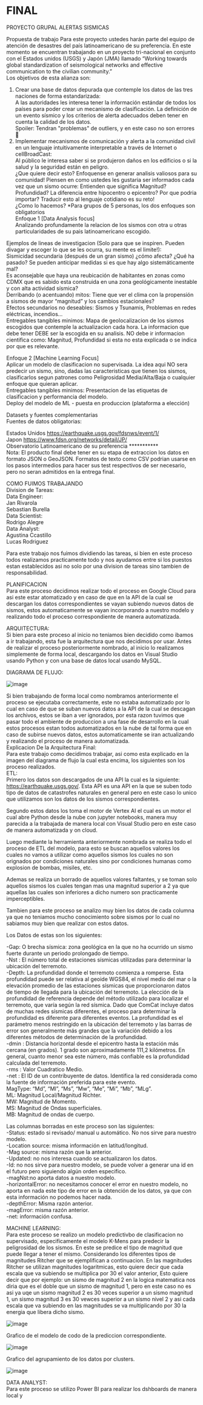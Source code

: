 # FINAL


PROYECTO GRUPAL ALERTAS SISMICAS

Propuesta de trabajo
Para este proyecto ustedes harán parte del equipo de atención de desastres del país latinoamericano de su preferencia. En este momento se encuentran trabajando en un proyecto tri-nacional en conjunto con el Estados unidos (USGS) y Japón (JMA) llamado “Working towards global standardization of seismological networks and effective communication to the civilian community.”  
Los objetivos de esta alianza son:  
1. Crear una base de datos depurada que contemple los datos de las tres naciones de forma estandarizada:  
A las autoridades les interesa tener la información estándar de todos los países para poder crear un mecanismo de clasificación. La definición de un evento sísmico y los criterios de alerta adecuados deben tener en cuenta la calidad de los datos.  
Spoiler: Tendran "problemas" de outliers, y en este caso no son errores 👀  
2. Implementar mecanismos de comunicación y alerta a la comunidad civil en un lenguaje intuitivamente interpretable a través de Internet o cellBroadCast:  
Al público le interesa saber si se produjeron daños en los edificios o si la salud y la seguridad están en peligro.  
¿Que quiere decir esto? Enfoquense en generar analisis valiosos para su comunidad! Piensen en como ustedes les gustaria ser informados cada vez que un sismo ocurre:  Entienden que significa Magnitud? Profundidad? La diferencia entre hipocentro o epicentro? Por que podria importar? Traducir esto al lenguaje cotidiano es su reto!  
¿Como lo hacemos?
*Para grupos de 5 personas, los dos enfoques son obligatorios  
Enfoque 1 [Data Analysis focus]  
Analizando profundamente la relacion de los sismos con otra u otras particularidades de su pais latinoamericano escogido.  

Ejemplos de lineas de investigacion (Solo para que se inspiren. Pueden divagar y escoger lo que se les ocurra, su mente es el limite!):  
Sismicidad secundaria (después de un gran sismo) ¿cómo afecta? ¿Qué ha pasado? Se pueden anticipar medidas si es que hay algo sistemáticamente mal?  
Es aconsejable que haya una reubicación de habitantes en zonas como CDMX que es sabido esta construida en una zona geológicamente inestable y con alta actividad sísmica?  
Derribando (o acentuando) mitos: Tiene que ver el clima con la propensión a sismos de mayor “magnitud” y los cambios estacionales?  
Efectos secundarios no deseables: Sismos y Tsunamis, Problemas en redes eléctricas, incendios…  
Entregables tangibles minimos: Mapa de geolocalizacion de los sismos escogidos que contemple la actualizacion cada hora. La informacion que debe tener DEBE ser la escogida en su analisis. NO debe ir informacion cientifica como: Magnitud, Profundidad si esta no esta explicada o se indica por que es relevante.  

Enfoque 2 [Machine Learning Focus]  
Aplicar un modelo de clasificacion no supervisada. La idea aqui NO sera predecir un sismo, sino, dadas las caracteristicas que tienen los sismos, clasificarlos segun patrones como Peligrosidad Media/Alta/Baja o cualquier enfoque que quieran aplicar.  
Entregables tangibles minimos: Presentacion de las etiquetas de clasificacion y performancia del modelo.  
Deploy del modelo de ML - puesta en produccion (plataforma a elección)  

Datasets y fuentes complementarias  
Fuentes de datos obligatorias:  

Estados Unidos https://earthquake.usgs.gov/fdsnws/event/1/  
Japon https://www.fdsn.org/networks/detail/JP/  
Observatorio Latinoamericano de su preferencia ***********  
Nota: El producto final debe tener en su etapa de extraccion los datos en formato JSON o GeoJSON. Formatos de texto como CSV podrian usarse en los pasos intermedios para hacer sus test respectivos de ser necesario, pero no seran admitidos en la entrega final.  

COMO FUIMOS TRABAJANDO  
Division de Tareas:  
Data Engineer:  
Jan  Rivarola  
Sebastian Burella  
Data Scientist:  
Rodrigo Alegre  
Data Analyst:  
Agustina Ccastillo  
Lucas Rodriguez  

Para este trabajo nos fuimos dividiendo las tareas, si bien en este proceso todos realizamos practicamente todo y nos ayudamos entre si los puestos estan establecidos asi no solo por una division de tareas sino tambien de responsabilidad.  

PLANIFICACION  
Para este proceso decidimos realizar todo el proceso en Google Cloud para asi este estar atomatizado y en caso de que en la API de la cual se descargan los datos correspondientes se vayan subiendo nuevos datos de sismos, estos automaticamente se vayan incorporando a nuestro modelo y realizando todo el proceso correspondiente de manera automatizada.   

ARQUITECTURA:  
Si bien para este proceso al inicio no teniamos bien decidido como ibamos a ir trabajando, esta fue la arquitectura que nos decidimos por usar. Antes de realizar el proceso posteriormente nombrado, al inicio lo realizamos simplemente de forma local, descargando los datos en Visual Studio usando Python y con una base de datos local usando MySQL.  

DIAGRAMA DE FLUJO:  

![image](https://user-images.githubusercontent.com/105827215/207708238-1ad77346-a386-4a6d-a2e2-d4ca4ee5ca75.png)

	
Si bien trabajando de forma local como nombramos anteriormente el proceso se ejecutaba correctamente, este no estaba automatizado por lo cual en caso de que se suban nuevos datos a la API de la cual se descagan los archivos, estos se iban a ver ignorados, por esta razon tuvimos que pasar todo el ambiente de produccion a una fase de desarrollo en la cual estos procesos estan todos automatizados en la nube de tal forma que en caso de subirse nuevos datos, estos automaticamente se iran actualizando y realizando el proceso de manera automatizada.  
Explicacion De la Arquitectura Final:  
Para este trabajo como decidimos trabajar, asi como esta explicado en la imagen del diagrama de flujo la cual esta encima, los siguientes son los proceso realizados.  
ETL:  
Primero los datos son descargados de una API la cual es la siguiente: https://earthquake.usgs.gov/. Esta API es una API en la que se suben todo tipo de datos de catastrofes naturales en general pero en este caso lo unico que utilizamos son los datos de los sismos correspondientes.  

Segundo estos datos los toma el motor de Vertex AI el cual es un motor el cual abre Python desde la nube con jupyter notebooks, manera muy parecida a la trabajada de manera local con Visual Studio pero en este caso de manera automatizada y on cloud.  

Luego mediante la herramienta anteriormente nombrada se realiza todo el proceso de ETL del modelo, para esto se buscan aquellos valores los cuales no vamos a utilizar como aquellos sismos los cuales no son orignados por condiciones naturales sino por condiciones humanas como explosion de bombas, misiles, etc.  

Ademas se realiza un borrado de aquellos valores faltantes, y se toman solo aquellos sismos los cuales tengan mas una magnitud superior a 2 ya que aquellas las cuales son inferiores a dicho numero son practicamente imperceptibles.  

Tambien para este proceso se analizo muy bien los datos de cada columna ya que no teniamos mucho conocimiento sobre sismos por lo cual no sabiamos muy bien que realizar con estos datos.  

Los Datos de estas son los siguientes:  

-Gap: O brecha sísmica: zona geológica en la que no ha ocurrido un sismo fuerte durante un periodo prolongado de tiempo.  
-Nst : El número total de estaciones sísmicas utilizadas para determinar la ubicación del terremoto.  
-Depth: La profundidad donde el terremoto comienza a romperse. Esta profundidad puede ser relativa al geoide WGS84, el nivel medio del mar o la elevación promedio de las estaciones sísmicas que proporcionaron datos de tiempo de llegada para la ubicación del terremoto. La elección de la profundidad de referencia depende del método utilizado para localizar el terremoto, que varía según la red sísmica. Dado que ComCat incluye datos de muchas redes sísmicas diferentes, el proceso para determinar la profundidad es diferente para diferentes eventos. La profundidad es el parámetro menos restringido en la ubicación del terremoto y las barras de error son generalmente más grandes que la variación debido a los diferentes métodos de determinación de la profundidad.  
-dmin : Distancia horizontal desde el epicentro hasta la estación más cercana (en grados). 1 grado son aproximadamente 111,2 kilómetros. En general, cuanto menor sea este número, más confiable es la profundidad calculada del terremoto.  
-rms : Valor Cuadratico Medio.  
-net : El ID de un contribuyente de datos. Identifica la red considerada como la fuente de información preferida para este evento.  
MagType: “Md”, “Ml”, “Ms”, “Mw”, “Me”, “Mi”, “Mb”, “MLg”.  
ML: Magnitud Local/Magnitud Richter.  
MW: Magnitud de Momento.  
MS: Magnitud de Ondas superficiales.  
MB: Magnitud de ondas de cuerpo.  

Las columnas borradas en este proceso son las siguientes:  
-Status: estado si revisado/ manual u automático. No nos sirve para nuestro modelo.  
-Location source: misma información en latitud/longitud.  
-Mag source: misma razón que la anterior.  
-Updated: no nos interesa cuando se actualizaron los datos.  
-Id: no nos sirve para nuestro modelo, se puede volver a generar una id en el futuro pero siguiendo algún orden especifico.  
-magNst:no aporta datos a nuestro modelo.  
-horizontalError: no necesitamos conocer el error en nuestro modelo, no aporta en nada este tipo de error en la obtención de los datos, ya que con esta información no podemos hacer nada.  
-depthError: Misma razón anterior.  
-magError: misma razón anterior.  
-net: información confusa.  

MACHINE LEARNING:  
Para este proceso se realizo un modelo predictivbo de clasificacion no supervisado, especificamente el modelo K-Mens para predecir la peligrosidad de los sismos. En este se predice el tipo de magnitud que puede llegar a tener el mismo. Considerando los diferentes tipos de magnitudes Ritcher que se ejemplifican a continuacion. En las magnitudes Ritcher se utilizan magnitudes logaritmicas, esto quiere decir que cada escala que va subiendo se multiplica por 30 el valor anterior, Esto quiere decir que por ejemplo: un sismo de magnitud 2 en la logica matematica nos diria que es el doble que un sismo de magnitud 1, pero en este caso no es asi ya uqe un sismo magnitud 2 es 30 veces superior a un sismo magnitud 1, un sismo magnitud 3 es 30 vewces superior a un sismo nivel 2 y asi cada escala que va subiendo en las magnitudes se va multiplicando por 30 la energia que libera dicho sismo.  


![image](https://user-images.githubusercontent.com/105827215/207708518-ab169271-6fa9-402d-af13-c5b739f39fbf.png)


Grafico de el modelo de codo de la prediccion correspondiente.  

![image](https://user-images.githubusercontent.com/105827215/207708752-60ceef03-e0b6-40dc-be4b-b82b4231f955.png)

Grafico del agrupamiento de los datos por clusters.  

![image](https://user-images.githubusercontent.com/105827215/207709107-cd5e1597-94c0-438a-954f-ed29c62aaef2.png)

DATA ANALYST:  
Para este proceso se utilizo Power BI para realizar los dshboards de manera local y 
